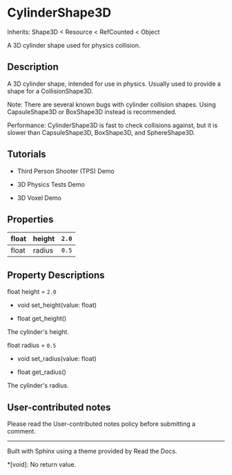 # CylinderShape3D

Inherits: Shape3D < Resource < RefCounted < Object

A 3D cylinder shape used for physics collision.

## Description

A 3D cylinder shape, intended for use in physics. Usually used to provide a
shape for a CollisionShape3D.

Note: There are several known bugs with cylinder collision shapes. Using
CapsuleShape3D or BoxShape3D instead is recommended.

Performance: CylinderShape3D is fast to check collisions against, but it is
slower than CapsuleShape3D, BoxShape3D, and SphereShape3D.

## Tutorials

  * Third Person Shooter (TPS) Demo

  * 3D Physics Tests Demo

  * 3D Voxel Demo

## Properties

float | height | `2.0`  
---|---|---  
float | radius | `0.5`  
  
## Property Descriptions

float height = `2.0`

  * void set_height(value: float)

  * float get_height()

The cylinder's height.

float radius = `0.5`

  * void set_radius(value: float)

  * float get_radius()

The cylinder's radius.

## User-contributed notes

Please read the User-contributed notes policy before submitting a comment.

* * *

Built with Sphinx using a theme provided by Read the Docs.

  *[void]: No return value.

